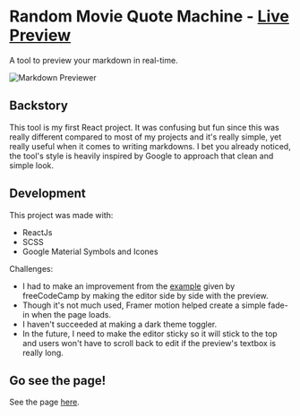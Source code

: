# Random Movie Quote Machine - [Live Preview](https://markdown-previewer-tool.vercel.app/)
A tool to preview your markdown in real-time.

![Markdown Previewer](https://user-images.githubusercontent.com/86703782/195990326-011850d3-a0b7-44c8-8d03-e0db259ce49d.png)

## Backstory
This tool is my first React project. It was confusing but fun since this was really different compared to most of my projects and it's really simple, yet really useful when it comes to writing markdowns. I bet you already noticed, the tool's style is heavily inspired by Google to approach that clean and simple look.

## Development
This project was made with:
- ReactJs
- SCSS
- Google Material Symbols and Icones

Challenges:
- I had to make an improvement from the [example](https://markdown-previewer.freecodecamp.rocks/) given by freeCodeCamp by making the editor side by side with the preview.
- Though it's not much used, Framer motion helped create a simple fade-in when the page loads.
- I haven't succeeded at making a dark theme toggler.
- In the future, I need to make the editor sticky so it will stick to the top and users won't have to scroll back to edit if the preview's textbox is really long.

## Go see the page!
See the page [here](https://markdown-previewer-tool.vercel.app/).
